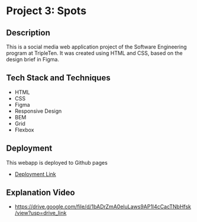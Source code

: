 # Project 3: Spots

## Description

This is a social media web application project of the Software Engineering program at TripleTen. It was created using HTML and CSS, based on the design brief in Figma.

## Tech Stack and Techniques

- HTML
- CSS
- Figma
- Responsive Design
- BEM
- Grid
- Flexbox

## Deployment

This webapp is deployed to Github pages

- [Deployment Link](https://johansuarezr.github.io/se_project_spots/)

## Explanation Video

- https://drive.google.com/file/d/1bADrZmA0eluLaws9AP1l4cCacTNbHfsk/view?usp=drive_link
